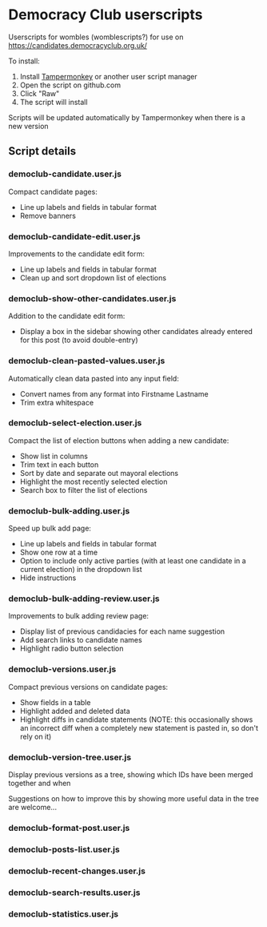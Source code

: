 # Democracy Club userscripts
Userscripts for wombles (womblescripts?) for use on https://candidates.democracyclub.org.uk/

To install:
1. Install [Tampermonkey](https://tampermonkey.net/) or another user script manager
2. Open the script on github.com
3. Click "Raw"
4. The script will install

Scripts will be updated automatically by Tampermonkey when there is a new version

## Script details



### democlub-candidate.user.js
Compact candidate pages:
* Line up labels and fields in tabular format
* Remove banners

### democlub-candidate-edit.user.js
Improvements to the candidate edit form:
* Line up labels and fields in tabular format
* Clean up and sort dropdown list of elections

### democlub-show-other-candidates.user.js
Addition to the candidate edit form:
* Display a box in the sidebar showing other candidates already entered for this post (to avoid double-entry)

### democlub-clean-pasted-values.user.js
Automatically clean data pasted into any input field:
* Convert names from any format into Firstname Lastname
* Trim extra whitespace



### democlub-select-election.user.js
Compact the list of election buttons when adding a new candidate:
* Show list in columns
* Trim text in each button
* Sort by date and separate out mayoral elections
* Highlight the most recently selected election
* Search box to filter the list of elections



### democlub-bulk-adding.user.js
Speed up bulk add page:
* Line up labels and fields in tabular format
* Show one row at a time
* Option to include only active parties (with at least one candidate in a current election) in the dropdown list
* Hide instructions

### democlub-bulk-adding-review.user.js
Improvements to bulk adding review page:
* Display list of previous candidacies for each name suggestion
* Add search links to candidate names
* Highlight radio button selection



### democlub-versions.user.js
Compact previous versions on candidate pages:
* Show fields in a table
* Highlight added and deleted data
* Highlight diffs in candidate statements (NOTE: this occasionally shows an incorrect diff when a completely new statement is pasted in, so don't rely on it)

### democlub-version-tree.user.js
Display previous versions as a tree, showing which IDs have been merged together and when

Suggestions on how to improve this by showing more useful data in the tree are welcome...




### democlub-format-post.user.js

### democlub-posts-list.user.js

### democlub-recent-changes.user.js

### democlub-search-results.user.js

### democlub-statistics.user.js

